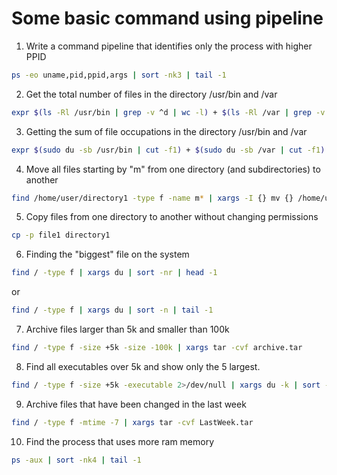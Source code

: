 # Some basic command using pipeline

1. Write a command pipeline that identifies only the process with higher PPID
```bash
ps -eo uname,pid,ppid,args | sort -nk3 | tail -1
```

2. Get the total number of files in the directory /usr/bin and /var
```bash
expr $(ls -Rl /usr/bin | grep -v ^d | wc -l) + $(ls -Rl /var | grep -v ^d | wc -l)
```

3. Getting the sum of file occupations in the directory /usr/bin and /var
```bash
expr $(sudo du -sb /usr/bin | cut -f1) + $(sudo du -sb /var | cut -f1)
```

4. Move all files starting by "m" from one directory (and subdirectories) to another
```bash
find /home/user/directory1 -type f -name m* | xargs -I {} mv {} /home/user/directory2
```

5. Copy files from one directory to another without changing permissions
```bash
cp -p file1 directory1
```

6. Finding the "biggest" file on the system
```bash
find / -type f | xargs du | sort -nr | head -1
```
or
```bash
find / -type f | xargs du | sort -n | tail -1
```

7. Archive files larger than 5k and smaller than 100k
```bash
find / -type f -size +5k -size -100k | xargs tar -cvf archive.tar
```

8. Find all executables over 5k and show only the 5 largest.
```bash
find / -type f -size +5k -executable 2>/dev/null | xargs du -k | sort -nk1 | tail -5 | xargs du -kh 2>/dev/null
```

9. Archive files that have been changed in the last week
```bash
find / -type f -mtime -7 | xargs tar -cvf LastWeek.tar
```

10. Find the process that uses more ram memory
```bash
ps -aux | sort -nk4 | tail -1
```

